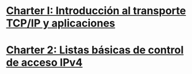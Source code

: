 # [Charter I: Introducción al transporte TCP/IP y aplicaciones](Charter-1.md)
# [Charter 2: Listas básicas de control de acceso IPv4](Charter-2.md)

